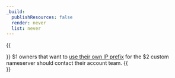 ```yaml
---
_build:
  publishResources: false
  render: never
  list: never
---
```


{{<Aside>}}
$1 owners that want to [use their own IP prefix](/byoip/) for the $2 custom nameserver should contact their account team.
{{</Aside>}}